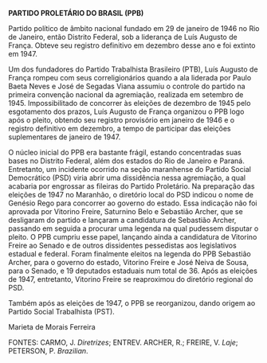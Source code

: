 **PARTIDO PROLETÁRIO DO BRASIL (PPB)**

Partido político de âmbito nacional fundado em 29 de janeiro de 1946 no
Rio de Janeiro, então Distrito Federal, sob a liderança de Luís Augusto
de França. Obteve seu registro definitivo em dezembro desse ano e foi
extinto em 1947.

Um dos fundadores do Partido Trabalhista Brasileiro (PTB), Luís Augusto
de França rompeu com seus correligionários quando a ala liderada por
Paulo Baeta Neves e José de Segadas Viana assumiu o controle do partido
na primeira convenção nacional da agremiação, realizada em setembro de
1945. Impossibilitado de concorrer às eleições de dezembro de 1945 pelo
esgotamento dos prazos, Luís Augusto de França organizou o PPB logo após
o pleito, obtendo seu registro provisório em janeiro de 1946 e o
registro definitivo em dezembro, a tempo de participar das eleições
suplementares de janeiro de 1947.

O núcleo inicial do PPB era bastante frágil, estando concentradas suas
bases no Distrito Federal, além dos estados do Rio de Janeiro e Paraná.
Entretanto, um incidente ocorrido na seção maranhense do Partido Social
Democrático (PSD) viria abrir uma dissidência nessa agremiação, a qual
acabaria por engrossar as fileiras do Partido Proletário. Na preparação
das eleições de 1947 no Maranhão, o diretório local do PSD indicou o
nome de Genésio Rego para concorrer ao governo do estado. Essa indicação
não foi aprovada por Vitorino Freire, Saturnino Belo e Sebastião Archer,
que se desligaram do partido e lançaram a candidatura de Sebastião
Archer, passando em seguida a procurar uma legenda na qual pudessem
disputar o pleito. O PPB cumpriu esse papel, lançando ainda a
candidatura de Vitorino Freire ao Senado e de outros dissidentes
pessedistas aos legislativos estadual e federal. Foram finalmente
eleitos na legenda do PPB Sebastião Archer, para o governo do estado,
Vitorino Freire e José Neiva de Sousa, para o Senado, e 19 deputados
estaduais num total de 36. Após as eleições de 1947, entretanto,
Vitorino Freire se reaproximou do diretório regional do PSD.

Também após as eleições de 1947, o PPB se reorganizou, dando origem ao
Partido Social Trabalhista (PST).

Marieta de Morais Ferreira

FONTES: CARMO, J. *Diretrizes*; ENTREV. ARCHER, R.; FREIRE, V. *Laje*;
PETERSON, P. *Brazilian*.
